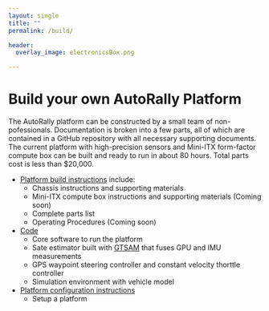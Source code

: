 ```yaml
---
layout: single
title: ""
permalink: /build/

header:
  overlay_image: electronicsBox.png

---
```


# Build your own AutoRally Platform

The AutoRally platform can be constructed by a small team of non-pofessionals. Documentation is broken into a few parts, all of which are contained in a GitHub repository with all necessary supporting documents. The current platform with high-precision sensors and Mini-ITX form-factor compute box can be built and ready to run in about 80 hours. Total parts cost is less than $20,000.

  * [Platform build instructions](https://github.com/AutoRally/autorally_platform_instructions) include:
    * Chassis instructions and supporting materials
    * Mini-ITX compute box instructions and supporting materials (Coming soon)
    * Complete parts list
    * Operating Procedures (Coming soon)
  * [Code](https://github.com/AutoRally/autorally)
    * Core software to run the platform
    * Sate estimator built with [GTSAM](https://collab.cc.gatech.edu/borg/) that fuses GPU and IMU measurements
    * GPS waypoint steering controller and constant velocity thorttle controller
    * Simulation environment with vehicle model
  * [Platform configuration instructions](https://github.com/AutoRally/autorally/wiki)
    * Setup a platform
    

<script async defer src="https://buttons.github.io/buttons.js"></script>
